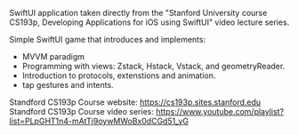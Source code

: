 SwiftUI application taken directly from the "Stanford University course CS193p, Developing Applications for iOS using SwiftUI" video lecture series.

Simple SwiftUI game that introduces and implements:
- MVVM paradigm
- Programming with views: Zstack, Hstack, Vstack, and geometryReader.
- Introduction to protocols, extenstions and animation.
- tap gestures and intents.

Standford CS193p Course website: https://cs193p.sites.stanford.edu
Standford CS193p Course video series: https://www.youtube.com/playlist?list=PLpGHT1n4-mAtTj9oywMWoBx0dCGd51_yG

